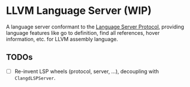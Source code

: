 # LLVM Language Server (WIP)

A language server conformant to the [Language Server Protocol](https://microsoft.github.io/language-server-protocol/), providing language features like go to definition, find all references, hover information, etc. for LLVM assembly language.

## TODOs

- [ ] Re-invent LSP wheels (protocol, server, ...), decoupling with `ClangdLSPServer`.
